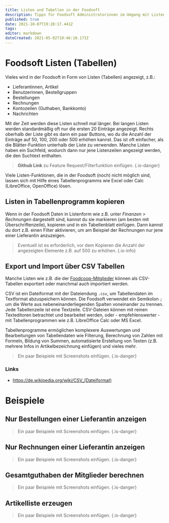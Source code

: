 ```yaml
---
title: Listen und Tabellen in der Foodsoft
description: Tipps für Foodsoft Administratorinnen im Umgang mit Listen
published: true
date: 2021-10-07T19:28:17.441Z
tags: 
editor: markdown
dateCreated: 2021-05-02T10:46:10.173Z
---
```


# Foodsoft Listen (Tabellen)

Vieles wird in der Foodsoft in Form von Listen (Tabellen) angezeigt, z.B.:
- Lieferantinnen, Artikel
- Benutzerinnen, Bestellgruppen
- Bestellungen
- Rechnungen
- Kontozeilen (Guthaben, Bankkonto)
- Nachrichten

Mit der Zeit werden diese Listen schnell mal länger. Bei langen Listen werden standardmäßig oft nur die ersten 20 Einträge
angezeigt. Rechts oberhalb der Liste gibt es dann ein paar Buttons, wo
du die Anzahl der Einträge auf 50, 100, 200 oder 500 erhöhen kannst. Das
ist oft einfacher, als die Blätter-Funktion unterhalb der Liste zu
verwenden. Manche Listen haben ein Suchfeld, wodurch dann nur jene
Listenzeilen angezeigt werden, die den Suchtext enthalten.


> **Github Link** zu Feature Request/Filterfunktion einfügen.
{.is-danger}

Viele Listen-Funktionen, die in der Foodsoft (noch) nicht möglich sind,
lassen sich mit Hilfe eines Tabellenprogramms wie Excel oder Calc
(LibreOffice, OpenOffice) lösen. 


## Listen in Tabellenprogramm kopieren

Wenn in der Foodsoft Daten in
Listenform wie z.B. unter *Finanzen > Rechnungen* dargestellt sind,
kannst du sie markieren (am besten mit Überschriftenzeile), kopieren und in ein Tabellenblatt einfügen. Dann kannst du dort z.B. einen Filter aktivieren, um am Beispiel der Rechnungen nur jene einer Lieferantin anzuzeigen.

> Eventuell ist es erforderlich, vor dem Kopieren die Anzahl der angezeigten Elemente z.B. auf 500 zu erhöhen.
{.is-info}


## Export und Import über CSV Tabellen

Manche Listen wie z.B. die der [Foodcoop-Mitglieder](/de/documentation/admin/users) können als CSV-Tabellen exportiert oder manchmal auch importiert werden.

CSV ist ein Dateiformat mit der Dateiendung `.csv`, um Tabellendaten im Textformat abzuspeichern können. Die Foodsoft verwendet ein Semikolon `;` um die Werte aus nebeneinanderliegenden Spalten voneinander zu trennen. Jede Tabellenzeile ist eine Textzeile. CSV-Dateien können mit reinen Texteditoren betrachtet und bearbeitet werden, oder - empfehlenswerter - mit Tabellenprogrammen wie z.B. LibreOffice Calc oder MS Excel.

Tabellenprogramme ermöglichen komplexere Auswertungen und Bearbeitungen von Tabellendaten wie Filterung, Berechnung von Zahlen mit Formeln, Bildung von Summen, automatisierte Erstellung von Texten (z.B. mehrere Infos in Artikelbezeichnung einfügen) und vieles mehr. 

> Ein paar Beispiele mit Screenshots einfügen.
{.is-danger}

### Links

- https://de.wikipedia.org/wiki/CSV_(Dateiformat)



# Beispiele
## Nur Bestellungen einer Lieferantin anzeigen

> Ein paar Beispiele mit Screenshots einfügen.
{.is-danger}


## Nur Rechnungen einer Lieferantin anzeigen

> Ein paar Beispiele mit Screenshots einfügen.
{.is-danger}


## Gesamtguthaben der Mitglieder berechnen 

> Ein paar Beispiele mit Screenshots einfügen.
{.is-danger}

## Artikelliste erzeugen
> Ein paar Beispiele mit Screenshots einfügen.
{.is-danger}